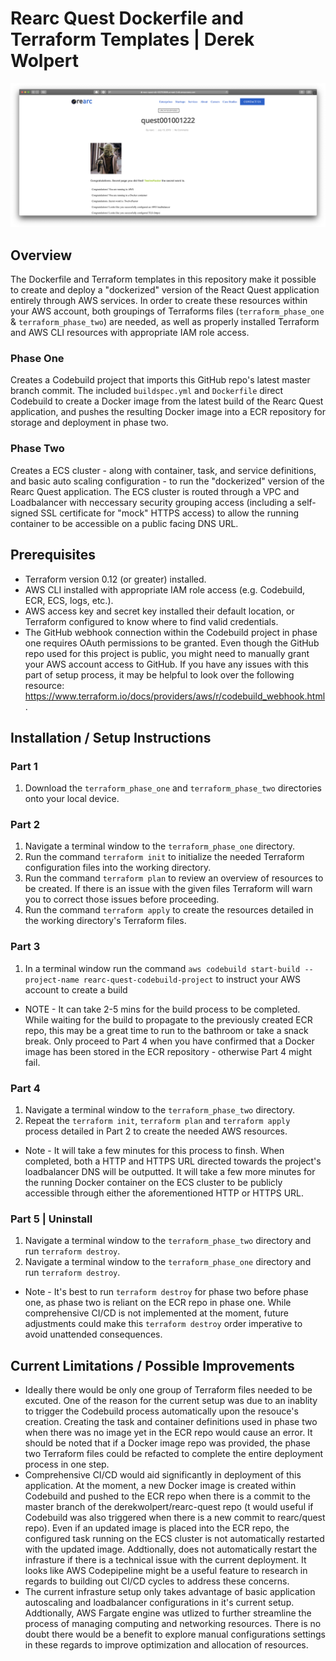 # Rearc Quest Dockerfile and Terraform Templates | Derek Wolpert

![Secret Page Screenshot](readme_images/screenshot.png)

## Overview

The Dockerfile and Terraform templates in this repository make it possible to create and deploy a "dockerized" version of the React Quest application entirely through AWS services. In order to create these resources within your AWS account, both groupings of Terraforms files (``terraform_phase_one`` & ``terraform_phase_two``) are needed, as well as properly installed Terraform and AWS CLI resources with appropriate IAM role access.

### Phase One

Creates a Codebuild project that imports this GitHub repo's latest master branch commit. The included ``buildspec.yml`` and ``Dockerfile`` direct Codebuild to create a Docker image from the latest build of the Rearc Quest application, and pushes the resulting Docker image into a ECR repository for storage and deployment in phase two.

### Phase Two

Creates a ECS cluster - along with container, task, and service definitions, and basic auto scaling configuration - to run the "dockerized" version of the Rearc Quest application. The ECS cluster is routed through a VPC and Loadbalancer with neccessary security grouping access (including a self-signed SSL certificate for "mock" HTTPS access) to allow the running container to be accessible on a public facing DNS URL.

## Prerequisites

* Terraform version 0.12 (or greater) installed.
* AWS CLI installed with appropriate IAM role access (e.g. Codebuild, ECR, ECS, logs, etc.).
* AWS access key and secret key installed their default location, or Terraform configured to know where to find valid credentials.
* The GitHub webhook connection within the Codebuild project in phase one requires OAuth permissions to be granted. Even though the GitHub repo used for this project is public, you might need to manually grant your AWS account access to GitHub. If you have any issues with this part of setup process, it may be helpful to look over the following resource: https://www.terraform.io/docs/providers/aws/r/codebuild_webhook.html.

## Installation / Setup Instructions


### Part 1
1) Download the ``terraform_phase_one`` and ``terraform_phase_two`` directories onto your local device.

### Part 2
1) Navigate a terminal window to the ``terraform_phase_one`` directory.
2) Run the command ``terraform init`` to initialize the needed Terraform configuration files into the working directory. 
3) Run the command ``terraform plan`` to review an overview of resources to be created. If there is an issue with the given files Terraform will warn you to correct those issues before proceeding.
4) Run the command ``terraform apply`` to create the resources detailed in the working directory's Terraform files.

### Part 3
1) In a terminal window run the command ``aws codebuild start-build --project-name rearc-quest-codebuild-project`` to instruct your AWS account to create a build
* NOTE - It can take 2-5 mins for the build process to be completed. While waiting for the build to propagate to the previously created ECR repo, this may be a great time to run to the bathroom or take a snack  break. Only proceed to Part 4 when you have confirmed that a Docker image has been stored in the ECR repository - otherwise Part 4 might fail.

### Part 4
1) Navigate a terminal window to the ``terraform_phase_two`` directory.
2) Repeat the ``terraform init``, ``terraform plan`` and ``terraform apply`` process detailed in Part 2 to create the needed AWS resources.
* Note - It will take a few minutes for this process to finsh. When completed, both a HTTP and HTTPS URL directed towards the project's loadbalancer DNS will be outputted. It will take a few more minutes for the running Docker container on the ECS cluster to be publicly accessible through either the aforementioned HTTP or HTTPS URL.

### Part 5 | Uninstall
1) Navigate a terminal window to the ``terraform_phase_two`` directory and run ``terraform destroy``.
2) Navigate a terminal window to the ``terraform_phase_one`` directory and run ``terraform destroy``.
* Note - It's best to run ``terraform destroy`` for phase two before phase one, as phase two is reliant on the ECR repo in phase one. While comprehensive CI/CD is not implemented at the moment, future adjustments could make this ``terraform destroy`` order imperative to avoid unattended consequences.

## Current Limitations / Possible Improvements
* Ideally there would be only one group of Terraform files needed to be excuted. One of the reason for the current setup was due to an inablity to trigger the Codebuild process automatically upon the resouce's creation. Creating the task and container definitions used in phase two when there was no image yet in the ECR repo would cause an error. It should be noted that if a Docker image repo was provided, the phase two Terraform files could be refacted to complete the entire deployment process in one step.
* Comprehensive CI/CD would aid significantly in deployment of this application. At the moment, a new Docker image is created within Codebuild and pushed to the ECR repo when there is a commit to the master branch of the derekwolpert/rearc-quest repo (t would useful if Codebuild was also triggered when there is a new commit to rearc/quest repo). Even if an updated image is placed into the ECR repo, the configured task running on the ECS cluster is not automatically restarted with the updated image. Addtionally, does not automatically restart the infrasture if there is a technical issue with the current deployment. It looks like AWS Codepipeline might be a useful feature to research in regards to building out CI/CD cycles to address these concerns.
* The current infrasture setup only takes advantage of basic application autoscaling and loadbalancer configurations in it's current setup. Addtionally, AWS Fargate engine was utlized to further streamline the process of managing computing and networking resources. There is no doubt there would be a benefit to explore manual configurations settings in these regards to improve optimization and allocation of resources.